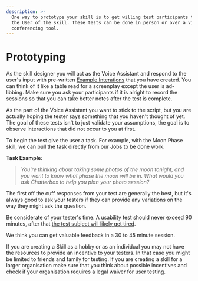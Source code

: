```yaml
---
description: >-
  One way to prototype your skill is to get willing test participants to act as
  the User of the skill. These tests can be done in person or over a video
  conferencing tool.
---
```


# Prototyping

As the skill designer you will act as the Voice Assistant and respond to the user's input with pre-written [Example Interations](example-dialogs.md) that you have created. You can think of it like a table read for a screenplay except the user is ad-libbing. Make sure you ask your participants if it is alright to record the sessions so that you can take better notes after the test is complete.

As the part of the Voice Assistant you want to stick to the script, but you are actually hoping the tester says something that you haven't thought of yet. The goal of these tests isn't to just validate your assumptions, the goal is to observe interactions that did not occur to you at first.

To begin the test give the user a task. For example, with the Moon Phase skill, we can pull the task directly from our Jobs to be done work.

**Task Example:**

> _You're thinking about taking some photos of the moon tonight, and you want to know what phase the moon will be in. What would you ask Chatterbox to help you plan your photo session?_

The first off the cuff responses from your test are generally the best, but it's always good to ask your testers if they can provide any variations on the way they might ask the question.

Be considerate of your tester's time. A usability test should never exceed 90 minutes, after that [the test subject will likely get tired](https://www.nngroup.com/articles/time-budgets-for-usability-sessions/).

We think you can get valuable feedback in a 30 to 45 minute session.

If you are creating a Skill as a hobby or as an individual you may not have the resources to provide an incentive to your testers. In that case you might be limited to friends and family for testing. If you are creating a skill for a larger organisation make sure that you think about possible incentives and check if your organisation requires a legal waiver for user testing.

